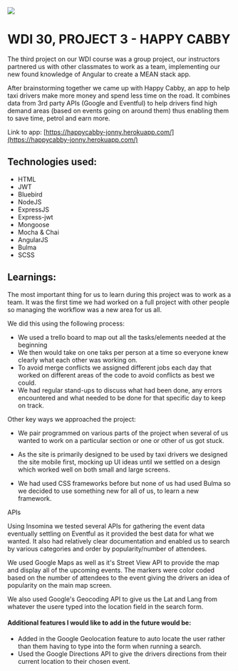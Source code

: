 ![](https://www.coindesk.com/wp-content/themes/coindesk2/images/events/consensus-2015/sponsors-and-partners/general-assembly.png)
# WDI 30, PROJECT 3 - HAPPY CABBY

The third project on our WDI course was a group project, our instructors partnered us with other classmates to work as a team, implementing our new found knowledge of Angular to create a MEAN stack app.

After brainstorming together we came up with Happy Cabby, an app to help taxi drivers make more money and spend less time on the road. It combines data from 3rd party APIs (Google and Eventful) to help drivers find high demand areas (based on events going on around them) thus enabling them to save time, petrol and earn more.

Link to app: [https://happycabby-jonny.herokuapp.com/](https://happycabby-jonny.herokuapp.com/)

## Technologies used:

* HTML
* JWT
* Bluebird
* NodeJS
* ExpressJS
* Express-jwt
* Mongoose
* Mocha & Chai
* AngularJS
* Bulma
* SCSS

## Learnings:

The most important thing for us to learn during this project was to work as a team. It was the first time we had worked on a full project with other people so managing the workflow was a new area for us all.

We did this using the following process:

- We used a trello board to map out all the tasks/elements needed at the beginning
- We then would take on one taks per person at a time so everyone knew clearly what each other was working on.
- To avoid merge conflicts we assigned different jobs each day that worked on different areas of the code to avoid conflicts as best we could.
- We had regular stand-ups to discuss what had been done, any errors encountered and what needed to be done for that specific day to keep on track.  


Other key ways we approached the project:

- We pair programmed on various parts of the project when several of us wanted to work on a particular section or one or other of us got stuck.

- As the site is primarily designed to be used by taxi drivers we designed the site mobile first, mocking up UI ideas until we settled on a design which worked well on both small and large screens. 

- We had used CSS frameworks before but none of us had used Bulma so we decided to use something new for all of us, to learn a new framework.

 

APIs

Using Insomina we tested several APIs for gathering the event data eventually settling on Eventful as it provided the best data for what we wanted.  It also had relatively clear documentation and enabled us to search by various categories and order by popularity/number of attendees. 

We used Google Maps as well as it's Street View API to provide the map and display all of the upcoming events. The markers were color coded based on the number of attendees to the event giving the drivers an idea of popularity on the main map screen.

We also used Google's Geocoding API to give us the Lat and Lang from whatever the usere typed into the location field in the search form.

#### Additional features I would like to add in the future would be:

- Added in the Google Geolocation feature to auto locate the user rather than them having to type into the form when running a search.
- Used the Google Directions API to give the drivers directions from their current location to their chosen event.



